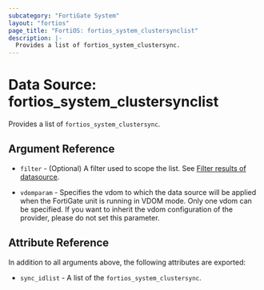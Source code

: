 ```yaml
---
subcategory: "FortiGate System"
layout: "fortios"
page_title: "FortiOS: fortios_system_clustersynclist"
description: |-
  Provides a list of fortios_system_clustersync.
---
```


# Data Source: fortios_system_clustersynclist
Provides a list of `fortios_system_clustersync`.

## Argument Reference

* `filter` - (Optional) A filter used to scope the list. See [Filter results of datasource](https://registry.terraform.io/providers/poroping/fortios/latest/docs/guides/fgt_filter).

* `vdomparam` - Specifies the vdom to which the data source will be applied when the FortiGate unit is running in VDOM mode. Only one vdom can be specified. If you want to inherit the vdom configuration of the provider, please do not set this parameter.

## Attribute Reference

In addition to all arguments above, the following attributes are exported:

* `sync_idlist` -  A list of the `fortios_system_clustersync`.
